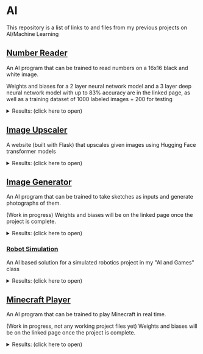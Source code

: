 # AI
This repository is a list of links to and files from my previous projects on AI/Machine Learning

## [Number Reader](https://github.com/EgeEken/Number-Reader)
An AI program that can be trained to read numbers on a 16x16 black and white image.

Weights and biases for a 2 layer neural network model and a 3 layer deep neural network model with up to 83% accuracy are in the linked page, as well as a training dataset of 1000 labeled images + 200 for testing
<details><summary>Results: (click here to open)</summary>
<p>

![ai results](https://user-images.githubusercontent.com/96302110/213899417-5ee56354-d802-43ed-9941-cb3d1024b2bc.gif)

</p>
</details>

## [Image Upscaler](https://github.com/EgeEken/Image-Upscaler)
A website (built with Flask) that upscales given images using Hugging Face transformer models

<details><summary>Results: (click here to open)</summary>
<p>

![Image Upscaler (1mb) (2)](https://github.com/EgeEken/Image-Upscaler/assets/96302110/13e3f3d7-2bfe-45b6-beaa-47eb3d3012cc)

</p>
</details>

## [Image Generator](https://github.com/EgeEken/Image-Generator)
An AI program that can be trained to take sketches as inputs and generate photographs of them.

(Work in progress)
Weights and biases will be on the linked page once the project is complete.
<details><summary>Results: (click here to open)</summary>
<p>

![image](https://github.com/EgeEken/AI/assets/96302110/281fbeb0-48d2-4f4d-953b-1e3b963bb300)
![image](https://github.com/EgeEken/AI/assets/96302110/a41c946a-a9d7-4583-ba30-a7b4c7b54a4e)
![output](https://github.com/EgeEken/AI/assets/96302110/e6e88130-f85a-409b-abc5-890e7dbd1a9a)

</p>
</details>

### [Robot Simulation](https://github.com/EgeEken/AI-PaintWars)
An AI based solution for a simulated robotics project in my "AI and Games" class

<details><summary>Results: (click here to open)</summary>
<p>

![image](https://github.com/EgeEken/AI-PaintWars/assets/96302110/fbdaa911-a761-4094-9db6-3dae9070c714)
![image](https://github.com/EgeEken/AI-PaintWars/assets/96302110/aed07beb-1284-4b6f-b516-52265517f860)
![image](https://github.com/EgeEken/AI-PaintWars/assets/96302110/598b38da-9b22-449b-b8ce-dec0c4b35366)

</p>
</details>

## [Minecraft Player](https://github.com/EgeEken/Minecraft-Player)
An AI program that can be trained to play Minecraft in real time.

(Work in progress, not any working project files yet)
Weights and biases will be on the linked page once the project is complete.
<details><summary>Results: (click here to open)</summary>
<p>

(to be added)

</p>
</details>

